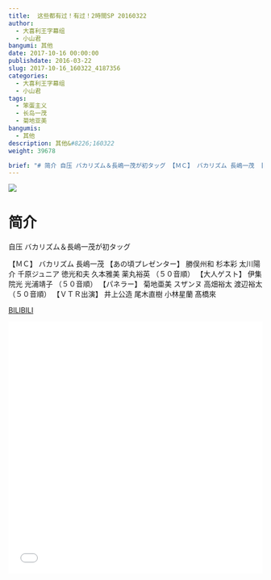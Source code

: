 ```yaml
---
title:  这些都有过！有过！2時間SP 20160322
author: 
  - 大喜利王字幕组
  - 小山君
bangumi: 其他
date: 2017-10-16 00:00:00
publishdate: 2016-03-22
slug: 2017-10-16_160322_4187356
categories: 
  - 大喜利王字幕组
  - 小山君
tags: 
  - 笨蛋主义
  - 长岛一茂
  - 菊地亚美
bangumis: 
  - 其他
description: 其他&#8226;160322
weight: 39678

brief: "# 简介 自压 バカリズム＆長嶋一茂が初タッグ 【ＭＣ】 バカリズム 長嶋一茂 【あの頃プレゼンター】 勝俣州和 杉本彩 太川陽介 千原ジュニア 徳光和夫 久本雅美 薬丸裕英 （５０音順） 【大人ゲスト】 伊集院光 光浦靖子 （５０音順） 【パネラー】 菊地亜美 スザンヌ 高畑裕太 渡辺裕太 （５０音順） 【ＶＴＲ出演】 井上公造 尾木直樹 小林星蘭 髙橋來"
---
```


![](https://i.imgur.com/24elw1k.png)

# 简介  
自压 バカリズム＆長嶋一茂が初タッグ


【ＭＣ】 バカリズム 長嶋一茂 【あの頃プレゼンター】 勝俣州和 杉本彩 太川陽介 千原ジュニア 徳光和夫 久本雅美 薬丸裕英 （５０音順） 【大人ゲスト】 伊集院光 光浦靖子 （５０音順） 【パネラー】 菊地亜美 スザンヌ 高畑裕太 渡辺裕太 （５０音順） 【ＶＴＲ出演】 井上公造 尾木直樹 小林星蘭 髙橋來

  [BILIBILI](https://www.bilibili.com/video/av4187356/)


<div class="vcontainer">  <iframe class='video' src="//www.bilibili.com/blackboard/player.html?aid=4187356" width="100%" height="500" frameborder="0" allowfullscreen="allowfullscreen"></iframe></div>

